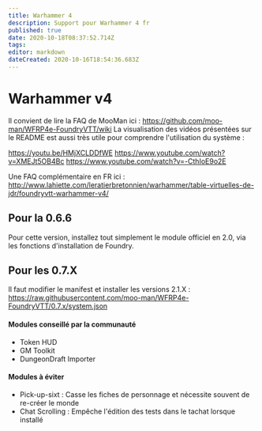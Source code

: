 ```yaml
---
title: Warhammer 4
description: Support pour Warhammer 4 fr
published: true
date: 2020-10-18T08:37:52.714Z
tags: 
editor: markdown
dateCreated: 2020-10-16T18:54:36.683Z
---
```


# Warhammer v4

Il convient de lire la FAQ de MooMan ici : https://github.com/moo-man/WFRP4e-FoundryVTT/wiki
La visualisation des vidéos présentées sur le README est aussi très utile pour comprendre l'utilisation du système : 

https://youtu.be/HMjXCLDDfWE
https://www.youtube.com/watch?v=XMEJt5OB4Bc
https://www.youtube.com/watch?v=-CthIoE9o2E


Une FAQ complémentaire en FR ici : http://www.lahiette.com/leratierbretonnien/warhammer/table-virtuelles-de-jdr/foundryvtt-warhammer-v4/

## Pour la 0.6.6

Pour cette version, installez tout simplement le module officiel en 2.0, via les fonctions d'installation de Foundry.

## Pour les 0.7.X

Il faut modifier le manifest et installer les versions 2.1.X : https://raw.githubusercontent.com/moo-man/WFRP4e-FoundryVTT/0.7.x/system.json

#### Modules conseillé par la communauté

- Token HUD
- GM Toolkit
- DungeonDraft Importer

#### Modules à éviter

 - Pick-up-sixt : Casse les fiches de personnage et nécessite souvent de re-créer le monde
 - Chat Scrolling : Empêche l'édition des tests dans le tachat lorsque installé
 